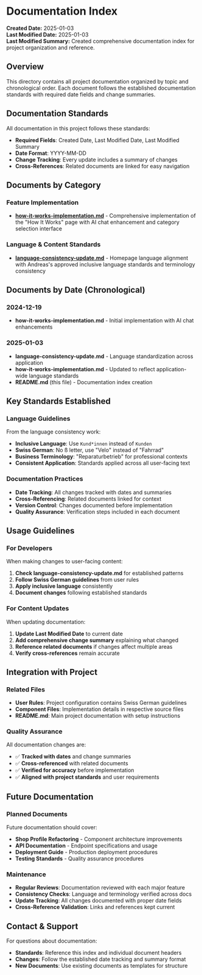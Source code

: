 # Documentation Index

**Created Date:** 2025-01-03  
**Last Modified Date:** 2025-01-03  
**Last Modified Summary:** Created comprehensive documentation index for project organization and reference.

## Overview

This directory contains all project documentation organized by topic and chronological order. Each document follows the established documentation standards with required date fields and change summaries.

## Documentation Standards

All documentation in this project follows these standards:
- **Required Fields**: Created Date, Last Modified Date, Last Modified Summary
- **Date Format**: YYYY-MM-DD
- **Change Tracking**: Every update includes a summary of changes
- **Cross-References**: Related documents are linked for easy navigation

## Documents by Category

### Feature Implementation
- **[how-it-works-implementation.md](./how-it-works-implementation.md)** - Comprehensive implementation of the "How It Works" page with AI chat enhancement and category selection interface

### Language & Content Standards
- **[language-consistency-update.md](./language-consistency-update.md)** - Homepage language alignment with Andreas's approved inclusive language standards and terminology consistency

## Documents by Date (Chronological)

### 2024-12-19
- **how-it-works-implementation.md** - Initial implementation with AI chat enhancements

### 2025-01-03
- **language-consistency-update.md** - Language standardization across application
- **how-it-works-implementation.md** - Updated to reflect application-wide language standards
- **README.md** (this file) - Documentation index creation

## Key Standards Established

### Language Guidelines
From the language consistency work:
- **Inclusive Language**: Use `Kund*innen` instead of `Kunden`
- **Swiss German**: No ß letter, use "Velo" instead of "Fahrrad"
- **Business Terminology**: "Reparaturbetrieb" for professional contexts
- **Consistent Application**: Standards applied across all user-facing text

### Documentation Practices
- **Date Tracking**: All changes tracked with dates and summaries
- **Cross-Referencing**: Related documents linked for context
- **Version Control**: Changes documented before implementation
- **Quality Assurance**: Verification steps included in each document

## Usage Guidelines

### For Developers
When making changes to user-facing content:
1. **Check language-consistency-update.md** for established patterns
2. **Follow Swiss German guidelines** from user rules
3. **Apply inclusive language** consistently
4. **Document changes** following established standards

### For Content Updates
When updating documentation:
1. **Update Last Modified Date** to current date
2. **Add comprehensive change summary** explaining what changed
3. **Reference related documents** if changes affect multiple areas
4. **Verify cross-references** remain accurate

## Integration with Project

### Related Files
- **User Rules**: Project configuration contains Swiss German guidelines
- **Component Files**: Implementation details in respective source files
- **README.md**: Main project documentation with setup instructions

### Quality Assurance
All documentation changes are:
- ✅ **Tracked with dates** and change summaries
- ✅ **Cross-referenced** with related documents
- ✅ **Verified for accuracy** before implementation
- ✅ **Aligned with project standards** and user requirements

## Future Documentation

### Planned Documents
Future documentation should cover:
- **Shop Profile Refactoring** - Component architecture improvements
- **API Documentation** - Endpoint specifications and usage
- **Deployment Guide** - Production deployment procedures
- **Testing Standards** - Quality assurance procedures

### Maintenance
- **Regular Reviews**: Documentation reviewed with each major feature
- **Consistency Checks**: Language and terminology verified across docs
- **Update Tracking**: All changes documented with proper date fields
- **Cross-Reference Validation**: Links and references kept current

## Contact & Support

For questions about documentation:
- **Standards**: Reference this index and individual document headers
- **Changes**: Follow the established date tracking and summary format
- **New Documents**: Use existing documents as templates for structure 